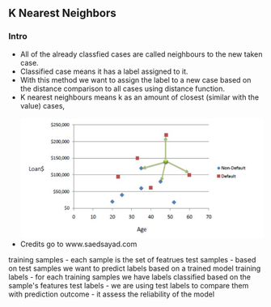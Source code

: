 <h2>K Nearest Neighbors</h2>

<h3>Intro</h3>
<ul>
  <li>All of the already classfied cases are called neighbours to the new taken case.</li>
  <li>Classified case means it has a label assigned to it.</li>
  <li>With this method we want to assign the label to a new case based on the distance comparison to all cases using distance function.</li>
  <li>K nearest neighbours means k as an amount of closest (similar with the value) cases,</li>
  <br>
  <img src="images/chart.JPG">
  <br>
  <li>Credits go to www.saedsayad.com</li>
</ul>



training samples - each sample is the set of featrues
test samples - based on test samples we want to predict labels based on a trained model 
training labels - for each training samples we have labels classified based on the sample's features
test labels - we are using test labels to compare them with prediction outcome - it assess the reliability of the model
